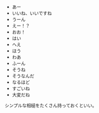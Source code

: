 - あー
- いいね、いいですね
- うーん
- えー！？
- おお！
- はい
- へえ
- ほう
- わあ
- ふーん
- そうね
- そうなんだ
- なるほど
- すごいね
- 大変だね

シンプルな相槌をたくさん持っておくといい。
